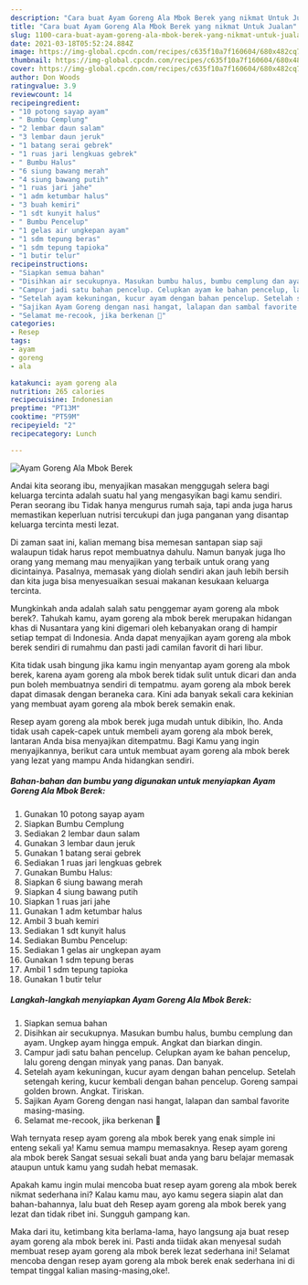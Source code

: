 ```yaml
---
description: "Cara buat Ayam Goreng Ala Mbok Berek yang nikmat Untuk Jualan"
title: "Cara buat Ayam Goreng Ala Mbok Berek yang nikmat Untuk Jualan"
slug: 1100-cara-buat-ayam-goreng-ala-mbok-berek-yang-nikmat-untuk-jualan
date: 2021-03-18T05:52:24.884Z
image: https://img-global.cpcdn.com/recipes/c635f10a7f160604/680x482cq70/ayam-goreng-ala-mbok-berek-foto-resep-utama.jpg
thumbnail: https://img-global.cpcdn.com/recipes/c635f10a7f160604/680x482cq70/ayam-goreng-ala-mbok-berek-foto-resep-utama.jpg
cover: https://img-global.cpcdn.com/recipes/c635f10a7f160604/680x482cq70/ayam-goreng-ala-mbok-berek-foto-resep-utama.jpg
author: Don Woods
ratingvalue: 3.9
reviewcount: 14
recipeingredient:
- "10 potong sayap ayam"
- " Bumbu Cemplung"
- "2 lembar daun salam"
- "3 lembar daun jeruk"
- "1 batang serai gebrek"
- "1 ruas jari lengkuas gebrek"
- " Bumbu Halus"
- "6 siung bawang merah"
- "4 siung bawang putih"
- "1 ruas jari jahe"
- "1 adm ketumbar halus"
- "3 buah kemiri"
- "1 sdt kunyit halus"
- " Bumbu Pencelup"
- "1 gelas air ungkepan ayam"
- "1 sdm tepung beras"
- "1 sdm tepung tapioka"
- "1 butir telur"
recipeinstructions:
- "Siapkan semua bahan"
- "Disihkan air secukupnya. Masukan bumbu halus, bumbu cemplung dan ayam. Ungkep ayam hingga empuk. Angkat dan biarkan dingin."
- "Campur jadi satu bahan pencelup. Celupkan ayam ke bahan pencelup, lalu goreng dengan minyak yang panas. Dan banyak."
- "Setelah ayam kekuningan, kucur ayam dengan bahan pencelup. Setelah setengah kering, kucur kembali dengan bahan pencelup. Goreng sampai golden brown. Angkat. Tiriskan."
- "Sajikan Ayam Goreng dengan nasi hangat, lalapan dan sambal favorite masing-masing."
- "Selamat me-recook, jika berkenan 🙏"
categories:
- Resep
tags:
- ayam
- goreng
- ala

katakunci: ayam goreng ala 
nutrition: 265 calories
recipecuisine: Indonesian
preptime: "PT13M"
cooktime: "PT59M"
recipeyield: "2"
recipecategory: Lunch

---
```



![Ayam Goreng Ala Mbok Berek](https://img-global.cpcdn.com/recipes/c635f10a7f160604/680x482cq70/ayam-goreng-ala-mbok-berek-foto-resep-utama.jpg)

Andai kita seorang ibu, menyajikan masakan menggugah selera bagi keluarga tercinta adalah suatu hal yang mengasyikan bagi kamu sendiri. Peran seorang ibu Tidak hanya mengurus rumah saja, tapi anda juga harus memastikan keperluan nutrisi tercukupi dan juga panganan yang disantap keluarga tercinta mesti lezat.

Di zaman  saat ini, kalian memang bisa memesan santapan siap saji walaupun tidak harus repot membuatnya dahulu. Namun banyak juga lho orang yang memang mau menyajikan yang terbaik untuk orang yang dicintainya. Pasalnya, memasak yang diolah sendiri akan jauh lebih bersih dan kita juga bisa menyesuaikan sesuai makanan kesukaan keluarga tercinta. 



Mungkinkah anda adalah salah satu penggemar ayam goreng ala mbok berek?. Tahukah kamu, ayam goreng ala mbok berek merupakan hidangan khas di Nusantara yang kini digemari oleh kebanyakan orang di hampir setiap tempat di Indonesia. Anda dapat menyajikan ayam goreng ala mbok berek sendiri di rumahmu dan pasti jadi camilan favorit di hari libur.

Kita tidak usah bingung jika kamu ingin menyantap ayam goreng ala mbok berek, karena ayam goreng ala mbok berek tidak sulit untuk dicari dan anda pun boleh membuatnya sendiri di tempatmu. ayam goreng ala mbok berek dapat dimasak dengan beraneka cara. Kini ada banyak sekali cara kekinian yang membuat ayam goreng ala mbok berek semakin enak.

Resep ayam goreng ala mbok berek juga mudah untuk dibikin, lho. Anda tidak usah capek-capek untuk membeli ayam goreng ala mbok berek, lantaran Anda bisa menyajikan ditempatmu. Bagi Kamu yang ingin menyajikannya, berikut cara untuk membuat ayam goreng ala mbok berek yang lezat yang mampu Anda hidangkan sendiri.

<!--inarticleads1-->

##### Bahan-bahan dan bumbu yang digunakan untuk menyiapkan Ayam Goreng Ala Mbok Berek:

1. Gunakan 10 potong sayap ayam
1. Siapkan  Bumbu Cemplung
1. Sediakan 2 lembar daun salam
1. Gunakan 3 lembar daun jeruk
1. Gunakan 1 batang serai gebrek
1. Sediakan 1 ruas jari lengkuas gebrek
1. Gunakan  Bumbu Halus:
1. Siapkan 6 siung bawang merah
1. Siapkan 4 siung bawang putih
1. Siapkan 1 ruas jari jahe
1. Gunakan 1 adm ketumbar halus
1. Ambil 3 buah kemiri
1. Sediakan 1 sdt kunyit halus
1. Sediakan  Bumbu Pencelup:
1. Sediakan 1 gelas air ungkepan ayam
1. Gunakan 1 sdm tepung beras
1. Ambil 1 sdm tepung tapioka
1. Gunakan 1 butir telur




<!--inarticleads2-->

##### Langkah-langkah menyiapkan Ayam Goreng Ala Mbok Berek:

1. Siapkan semua bahan
1. Disihkan air secukupnya. Masukan bumbu halus, bumbu cemplung dan ayam. Ungkep ayam hingga empuk. Angkat dan biarkan dingin.
1. Campur jadi satu bahan pencelup. Celupkan ayam ke bahan pencelup, lalu goreng dengan minyak yang panas. Dan banyak.
1. Setelah ayam kekuningan, kucur ayam dengan bahan pencelup. Setelah setengah kering, kucur kembali dengan bahan pencelup. Goreng sampai golden brown. Angkat. Tiriskan.
1. Sajikan Ayam Goreng dengan nasi hangat, lalapan dan sambal favorite masing-masing.
1. Selamat me-recook, jika berkenan 🙏




Wah ternyata resep ayam goreng ala mbok berek yang enak simple ini enteng sekali ya! Kamu semua mampu memasaknya. Resep ayam goreng ala mbok berek Sangat sesuai sekali buat anda yang baru belajar memasak ataupun untuk kamu yang sudah hebat memasak.

Apakah kamu ingin mulai mencoba buat resep ayam goreng ala mbok berek nikmat sederhana ini? Kalau kamu mau, ayo kamu segera siapin alat dan bahan-bahannya, lalu buat deh Resep ayam goreng ala mbok berek yang lezat dan tidak ribet ini. Sungguh gampang kan. 

Maka dari itu, ketimbang kita berlama-lama, hayo langsung aja buat resep ayam goreng ala mbok berek ini. Pasti anda tiidak akan menyesal sudah membuat resep ayam goreng ala mbok berek lezat sederhana ini! Selamat mencoba dengan resep ayam goreng ala mbok berek enak sederhana ini di tempat tinggal kalian masing-masing,oke!.

